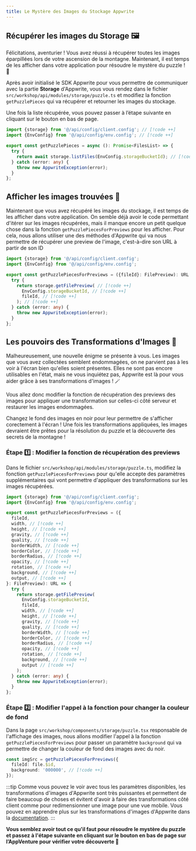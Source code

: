 ```yaml
---
title: Le Mystère des Images du Stockage Appwrite
---
```


<Documentation link="https://appwrite.io/docs/products/storage/quick-start#download-file"></Documentation>

<Hero
title="Le Mystère des Images du Stockage 🖼️"
image="/assets/workshop/storage/mountain-top.jpeg"
description="Vous avez trouvé les images éparpillées pendant votre ascension, mais mainenant, il est temps pour vous
d'utiliser le Storage d'Appwrite pour récupérer toutes les images et d'essayer de résoudre le puzzle ! En espérant que
toutes les images soient en bon état..."
/>

## Récupérer les images du Storage 🖼️

Félicitations, aventurier ! Vous avez réussi à récupérer toutes les images éparpillées lors de votre ascension de la
montagne. Maintenant, il est temps de les afficher dans votre application pour résoudre le mystère du puzzle ! 🧩

Après avoir initialisé le SDK Appwrite pour vous permettre de communiquer avec la partie **Storage** d'Appwrite, vous
vous rendez dans le fichier `src/workshop/api/modules/storage/puzzle.ts` et modifiez la fonction `getPuzzlePieces` qui
va récupérer et retourner les images du stockage.

Une fois la liste récupérée, vous pouvez passer à l’étape suivante en cliquant sur le bouton en bas de page.

<Solution>

```ts
import {storage} from '@/api/config/client.config'; // [!code ++]
import {EnvConfig} from '@/api/config/env.config'; // [!code ++]

export const getPuzzlePieces = async (): Promise<FilesList> => {
  try {
    return await storage.listFiles(EnvConfig.storageBucketId); // [!code ++]
  } catch (error: any) {
    throw new AppwriteException(error);
  }
};
```

</Solution>

## Afficher les images trouvées 🧐

Maintenant que vous avez récupéré les images du stockage, il est temps de les afficher dans votre application. On semble
déjà avoir le code permettant d'itérer sur les images récupérées, mais il manque encore un petit quelque chose dans la
fonction `getPuzzlePiecesForPreviews` pour les afficher. Pour cela, nous allons utiliser une des méthodes d'Appwrite qui
va nous permettre de récupérer une preview de l'image, c'est-à-dire son URL à partir de son ID

<Solution>

```ts
import {storage} from '@/api/config/client.config';
import {EnvConfig} from '@/api/config/env.config';

export const getPuzzlePiecesForPreviews = ({fileId}: FilePreview): URL => {
  try {
    return storage.getFilePreview( // [!code ++]
      EnvConfig.storageBucketId, // [!code ++]
      fileId, // [!code ++]
    ); // [!code ++]
  } catch (error: any) {
    throw new AppwriteException(error);
  }
};
```

</Solution>

## Les pouvoirs des Transformations d'Images 🌟

Malheureusement, une nouvelle énigme se présente à vous. Les images que vous avez collectées semblent endommagées, on ne
parvient pas à les voir à l'écran bien qu'elles soient présentes. Elles ne sont pas encore utilisables en l'état,
mais ne vous inquiétez pas, Appwrite est là pour vous aider grâce à ses transformations d'images ! 🪄

Vous allez donc modifier la fonction de récupération des previews des images pour appliquer une transformation sur
celles-ci côté serveur et restaurer les images endommagées.

Changez le fond des images en noir pour leur permettre de s'afficher corectement à l'écran ! Une fois les
transformations appliquées, les images devraient être prêtes pour la résolution du puzzle et la découverte des
secrets de la montagne !

### Étape 1️⃣ : Modifier la fonction de récupération des previews

Dans le fichier `src/workshop/api/modules/storage/puzzle.ts`, modifiez la
fonction `getPuzzlePiecesForPreviews` pour qu'elle accepte des paramètres supplémentaires qui vont permettre
d'appliquer des transformations sur les images récupérées.

<Solution>

```ts
import {storage} from '@/api/config/client.config';
import {EnvConfig} from '@/api/config/env.config';

export const getPuzzlePiecesForPreviews = ({
  fileId,
  width, // [!code ++]
  height, // [!code ++]
  gravity, // [!code ++]
  quality, // [!code ++]
  borderWidth, // [!code ++]
  borderColor, // [!code ++]
  borderRadius, // [!code ++]
  opacity, // [!code ++]
  rotation, // [!code ++]
  background, // [!code ++]
  output, // [!code ++]
}: FilePreview): URL => {
  try {
    return storage.getFilePreview(
      EnvConfig.storageBucketId,
      fileId,
      width, // [!code ++]
      height, // [!code ++]
      gravity, // [!code ++]
      quality, // [!code ++]
      borderWidth, // [!code ++]
      borderColor, // [!code ++]
      borderRadius, // [!code ++]
      opacity, // [!code ++]
      rotation, // [!code ++]
      background, // [!code ++]
      output // [!code ++]
    );
  } catch (error: any) {
    throw new AppwriteException(error);
  }
};
```

</Solution>

### Étape 2️⃣ : Modifier l'appel à la fonction pour changer la couleur de fond

Dans la page `src/workshop/components/storage/puzzle.tsx` responsable de l'affichage des images, nous allons modifier
l'appel à la fonction `getPuzzlePiecesForPreviews` pour passer un paramètre `background` qui va permettre de changer la couleur
de fond des images avec du noir.

<Solution>

```ts
const imgSrc = getPuzzlePiecesForPreviews({
  fileId: file.$id,
  background: '000000', // [!code ++]
});
```

</Solution>

:::tip
Comme vous pouvez le voir avec tous les paramètres disponibles, les transformations d'images d'Appwrite sont très
puissantes et permettent de faire beaucoup de choses et évitent d'avoir à faire des transformations côté client comme
pour redimensionner une image pour une vue mobile. Vous pouvez en apprendre plus sur les transformations
d'images d'Appwrite dans la [documentation](https://appwrite.io/docs/products/storage/images).
:::

**Vous semblez avoir tout ce qu'il faut pour résoudre le mystère du puzzle et passez à l'étape suivante en cliquant
sur le bouton en bas de page sur l’AppVenture pour vérifier votre découverte 🧩**